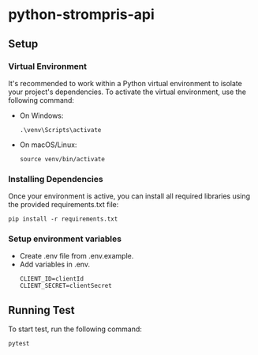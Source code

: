 # python-strompris-api

## Setup
### Virtual Environment
It's recommended to work within a Python virtual environment to isolate your project's dependencies. To activate the virtual environment, use the following command:
- On Windows: 
  ```shell
  .\venv\Scripts\activate
  ```
- On macOS/Linux: 
  ```shell
  source venv/bin/activate
  ```

### Installing Dependencies
Once your environment is active, you can install all required libraries using the provided requirements.txt file:
```shell
pip install -r requirements.txt
```

### Setup environment variables
- Create .env file from .env.example.
- Add variables in .env.
    ```
    CLIENT_ID=clientId
    CLIENT_SECRET=clientSecret
    ```

## Running Test
To start test, run the following command:
```shell
pytest
```